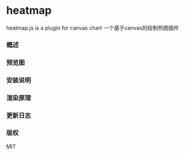 # heatmap
heatmap.js is a plugin for canvas chart 一个基于canvas的绘制热图插件

### 概述

### 预览图

### 安装说明

### 渲染原理
 
### 更新日志

### 版权
MIT

